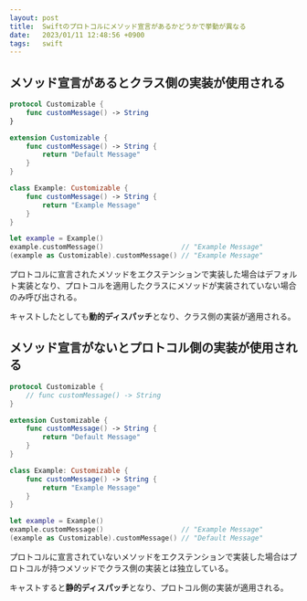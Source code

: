 ```yaml
---
layout: post
title:  Swiftのプロトコルにメソッド宣言があるかどうかで挙動が異なる
date:   2023/01/11 12:48:56 +0900
tags:   swift
---
```


## メソッド宣言があるとクラス側の実装が使用される

```swift
protocol Customizable {
    func customMessage() -> String
}

extension Customizable {
    func customMessage() -> String {
        return "Default Message"
    }
}

class Example: Customizable {
    func customMessage() -> String {
        return "Example Message"
    }
}

let example = Example()
example.customMessage()                   // "Example Message"
(example as Customizable).customMessage() // "Example Message"
```

プロトコルに宣言されたメソッドをエクステンションで実装した場合はデフォルト実装となり、プロトコルを適用したクラスにメソッドが実装されていない場合のみ呼び出される。

キャストしたとしても**動的ディスパッチ**となり、クラス側の実装が適用される。

## メソッド宣言がないとプロトコル側の実装が使用される

```swift
protocol Customizable {
    // func customMessage() -> String
}

extension Customizable {
    func customMessage() -> String {
        return "Default Message"
    }
}

class Example: Customizable {
    func customMessage() -> String {
        return "Example Message"
    }
}

let example = Example()
example.customMessage()                   // "Example Message"
(example as Customizable).customMessage() // "Default Message"
```

プロトコルに宣言されていないメソッドをエクステンションで実装した場合はプロトコルが持つメソッドでクラス側の実装とは独立している。

キャストすると**静的ディスパッチ**となり、プロトコル側の実装が適用される。

